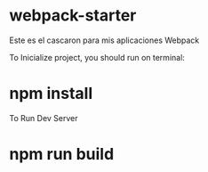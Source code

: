 # webpack-starter
Este es el cascaron para mis aplicaciones Webpack

To Inicialize project, you should run on terminal:
# npm install

To Run Dev Server
# npm run build